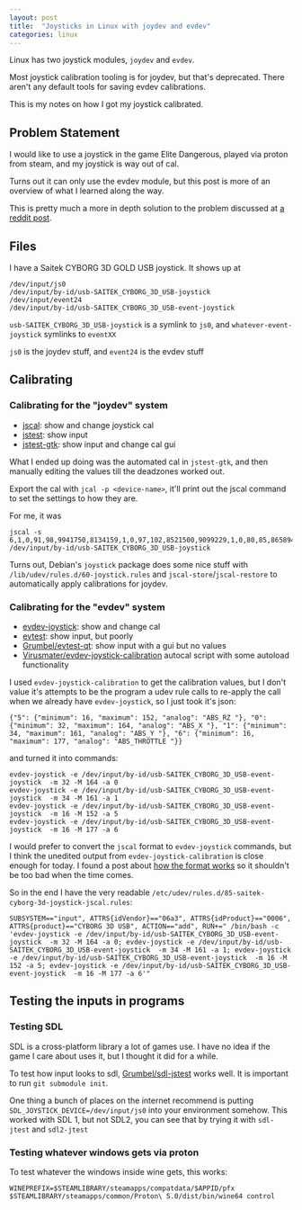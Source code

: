 ```yaml
---
layout: post
title:  "Joysticks in Linux with joydev and evdev"
categories: linux
---
```


Linux has two joystick modules, `joydev` and `evdev`.

Most joystick calibration tooling is for joydev, but that's deprecated.
There aren't any default tools for saving evdev calibrations.

This is my notes on how I got my joystick calibrated.

<!--excerpt-->

## Problem Statement
I would like to use a joystick in the game Elite Dangerous, played via proton from steam, and my joystick is way out of cal.

Turns out it can only use the evdev module, but this post is more of an overview of what I learned along the way.

This is pretty much a more in depth solution to the problem discussed at
[a reddit post](https://www.reddit.com/r/linux_gaming/comments/5xics8/a_big_problem_with_joysticks_in_linux_right_now/).

## Files
I have a Saitek CYBORG 3D GOLD USB joystick.
It shows up at
```
/dev/input/js0
/dev/input/by-id/usb-SAITEK_CYBORG_3D_USB-joystick
/dev/input/event24
/dev/input/by-id/usb-SAITEK_CYBORG_3D_USB-event-joystick
```
`usb-SAITEK_CYBORG_3D_USB-joystick` is a symlink to `js0`, and `whatever-event-joystick` symlinks to `eventXX`

`js0` is the joydev stuff, and `event24` is the evdev stuff


## Calibrating
### Calibrating for the "joydev" system
* [jscal](https://manpages.debian.org/testing/joystick/jscal.1.en.html): show and change joystick cal
* [jstest](https://manpages.debian.org/testing/joystick/jstest.1.en.html): show input
* [jstest-gtk](https://manpages.debian.org/testing/jstest-gtk/jstest-gtk.1.en.html): show input and change cal gui

What I ended up doing was the automated cal in `jstest-gtk`, and then manually editing the values till the deadzones worked out.

Export the cal with `jcal -p <device-name>`, it'll print out the jscal command to set the settings to how they are.

For me, it was
```
jscal -s 6,1,0,91,98,9941750,8134159,1,0,97,102,8521500,9099229,1,0,80,85,8658944,8388352,1,0,108,109,5965050,8012754,0,0,0,0 /dev/input/by-id/usb-SAITEK_CYBORG_3D_USB-joystick
```

Turns out, Debian's `joystick` package does some nice stuff with `/lib/udev/rules.d/60-joystick.rules` and `jscal-store`/`jscal-restore` to automatically apply calibrations for joydev.

### Calibrating for the "evdev" system
* [evdev-joystick](https://manpages.debian.org/testing/joystick/evdev-joystick.1.en.html): show and change cal
* [evtest](https://manpages.debian.org/testing/evtest/evtest.1.en.html): show input, but poorly
* [Grumbel/evtest-qt](https://github.com/Grumbel/evtest-qt): show input with a gui but no values
* [Virusmater/evdev-joystick-calibration](https://github.com/Virusmater/evdev-joystick-calibration) autocal script with some autoload functionality

I used `evdev-joystick-calibration` to get the calibration values, but I don't value it's attempts to be the program a udev rule calls to re-apply the call when we already have `evdev-joystick`, so I just took it's json:
```
{"5": {"minimum": 16, "maximum": 152, "analog": "ABS_RZ "}, "0": {"minimum": 32, "maximum": 164, "analog": "ABS_X "}, "1": {"minimum": 34, "maximum": 161, "analog": "ABS_Y "}, "6": {"minimum": 16, "maximum": 177, "analog": "ABS_THROTTLE "}}
```
and turned it into commands:
```
evdev-joystick -e /dev/input/by-id/usb-SAITEK_CYBORG_3D_USB-event-joystick  -m 32 -M 164 -a 0
evdev-joystick -e /dev/input/by-id/usb-SAITEK_CYBORG_3D_USB-event-joystick  -m 34 -M 161 -a 1
evdev-joystick -e /dev/input/by-id/usb-SAITEK_CYBORG_3D_USB-event-joystick  -m 16 -M 152 -a 5
evdev-joystick -e /dev/input/by-id/usb-SAITEK_CYBORG_3D_USB-event-joystick  -m 16 -M 177 -a 6
```

I would prefer to convert the `jscal` format to `evdev-joystick` commands, but I think the unedited output from `evdev-joystick-calibration` is close enough for today.
I found a post about [how the format works](https://blog.gimx.fr/joystick-calibration-in-gnulinux/) so it shouldn't be too bad when the time comes.

So in the end I have the very readable `/etc/udev/rules.d/85-saitek-cyborg-3d-joystick-jscal.rules`:
```
SUBSYSTEM=="input", ATTRS{idVendor}=="06a3", ATTRS{idProduct}=="0006", ATTRS{product}=="CYBORG 3D USB", ACTION=="add", RUN+=" /bin/bash -c 'evdev-joystick -e /dev/input/by-id/usb-SAITEK_CYBORG_3D_USB-event-joystick  -m 32 -M 164 -a 0; evdev-joystick -e /dev/input/by-id/usb-SAITEK_CYBORG_3D_USB-event-joystick  -m 34 -M 161 -a 1; evdev-joystick -e /dev/input/by-id/usb-SAITEK_CYBORG_3D_USB-event-joystick  -m 16 -M 152 -a 5; evdev-joystick -e /dev/input/by-id/usb-SAITEK_CYBORG_3D_USB-event-joystick  -m 16 -M 177 -a 6'"
```


## Testing the inputs in programs
### Testing SDL
SDL is a cross-platform library a lot of games use.
I have no idea if the game I care about uses it, but I thought it did for a while.

To test how input looks to sdl, [Grumbel/sdl-jstest](https://github.com/Grumbel/sdl-jstest) works well.
It is important to run `git submodule init`.

One thing a bunch of places on the internet recommend is putting `SDL_JOYSTICK_DEVICE=/dev/input/js0` into your environment somehow.
This worked with SDL 1, but not SDL2, you can see that by trying it with `sdl-jtest` and `sdl2-jtest`

### Testing whatever windows gets via proton
To test whatever the windows inside wine gets, this works:
```
WINEPREFIX=$STEAMLIBRARY/steamapps/compatdata/$APPID/pfx $STEAMLIBRARY/steamapps/common/Proton\ 5.0/dist/bin/wine64 control
```
